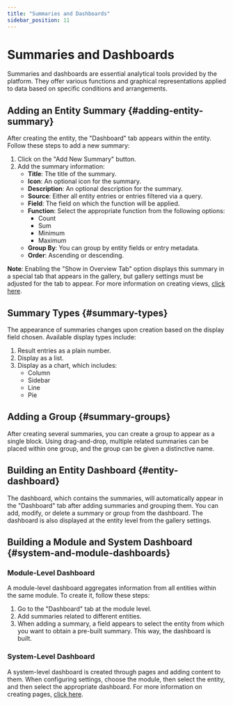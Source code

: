```yaml
---
title: "Summaries and Dashboards"
sidebar_position: 11
---
```


# Summaries and Dashboards

Summaries and dashboards are essential analytical tools provided by the platform. They offer various functions and graphical representations applied to data based on specific conditions and arrangements.

## Adding an Entity Summary {#adding-entity-summary}

After creating the entity, the "Dashboard" tab appears within the entity. Follow these steps to add a new summary:

1. Click on the "Add New Summary" button.
2. Add the summary information:
   - **Title**: The title of the summary.
   - **Icon**: An optional icon for the summary.
   - **Description**: An optional description for the summary.
   - **Source**: Either all entity entries or entries filtered via a query.
   - **Field**: The field on which the function will be applied.
   - **Function**: Select the appropriate function from the following options:
     - Count
     - Sum
     - Minimum
     - Maximum
   - **Group By**: You can group by entity fields or entry metadata.
   - **Order**: Ascending or descending.

**Note**: Enabling the "Show in Overview Tab" option displays this summary in a special tab that appears in the gallery, but gallery settings must be adjusted for the tab to appear. For more information on creating views, [click here](../../guide/information-structures-concepts/basic-concepts/views).

## Summary Types {#summary-types}

The appearance of summaries changes upon creation based on the display field chosen. Available display types include:

1. Result entries as a plain number.
2. Display as a list.
3. Display as a chart, which includes:
   - Column
   - Sidebar
   - Line
   - Pie

## Adding a Group {#summary-groups}

After creating several summaries, you can create a group to appear as a single block. Using drag-and-drop, multiple related summaries can be placed within one group, and the group can be given a distinctive name.

## Building an Entity Dashboard {#entity-dashboard}

The dashboard, which contains the summaries, will automatically appear in the "Dashboard" tab after adding summaries and grouping them. You can add, modify, or delete a summary or group from the dashboard. The dashboard is also displayed at the entity level from the gallery settings.

## Building a Module and System Dashboard {#system-and-module-dashboards}

### Module-Level Dashboard

A module-level dashboard aggregates information from all entities within the same module. To create it, follow these steps:

1. Go to the "Dashboard" tab at the module level.
2. Add summaries related to different entities.
3. When adding a summary, a field appears to select the entity from which you want to obtain a pre-built summary. This way, the dashboard is built.

### System-Level Dashboard

A system-level dashboard is created through pages and adding content to them. When configuring settings, choose the module, then select the entity, and then select the appropriate dashboard. For more information on creating pages, [click here](./pages.md).
